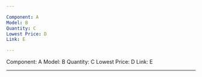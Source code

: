 ```yaml
---

Component: A
Model: B
Quantity: C
Lowest Price: D
Link: E

---
```


Component: A
Model: B
Quantity: C
Lowest Price: D
Link: E

---

